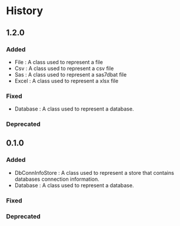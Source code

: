 # History

## 1.2.0
### Added
- File : A class used to represent a file
- Csv : A class used to represent a csv file
- Sas : A class used to represent a sas7dbat file
- Excel : A class used to represent a xlsx file
### Fixed
- Database : A class used to represent a database.
### Deprecated

## 0.1.0
### Added
- DbConnInfoStore : A class used to represent a store that contains databases connection information.
- Database : A class used to represent a database.
### Fixed
### Deprecated